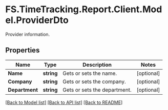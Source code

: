 # FS.TimeTracking.Report.Client.Model.ProviderDto
Provider information.

## Properties

Name | Type | Description | Notes
------------ | ------------- | ------------- | -------------
**Name** | **string** | Gets or sets the name. | [optional] 
**Company** | **string** | Gets or sets the company. | [optional] 
**Department** | **string** | Gets or sets the department. | [optional] 

[[Back to Model list]](../README.md#documentation-for-models) [[Back to API list]](../README.md#documentation-for-api-endpoints) [[Back to README]](../README.md)

